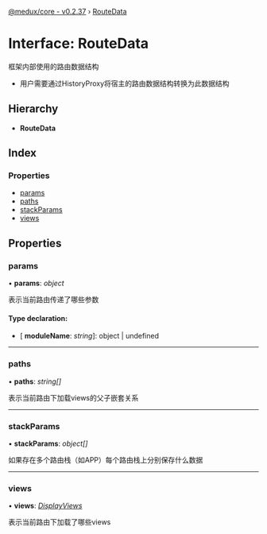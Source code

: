 [@medux/core - v0.2.37](../README.md) › [RouteData](routedata.md)

# Interface: RouteData

框架内部使用的路由数据结构
- 用户需要通过HistoryProxy将宿主的路由数据结构转换为此数据结构

## Hierarchy

* **RouteData**

## Index

### Properties

* [params](routedata.md#params)
* [paths](routedata.md#paths)
* [stackParams](routedata.md#stackparams)
* [views](routedata.md#views)

## Properties

###  params

• **params**: *object*

表示当前路由传递了哪些参数

#### Type declaration:

* \[ **moduleName**: *string*\]: object | undefined

___

###  paths

• **paths**: *string[]*

表示当前路由下加载views的父子嵌套关系

___

###  stackParams

• **stackParams**: *object[]*

如果存在多个路由栈（如APP）每个路由栈上分别保存什么数据

___

###  views

• **views**: *[DisplayViews](displayviews.md)*

表示当前路由下加载了哪些views
